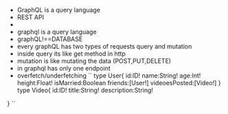 - GraphQL is a query language 
- REST API 
 - 
- graphql is a query language
- graphQL!==DATABASE
- every graphQL has two types of requests query and mutation
- inside query its like get method in http
- mutation is like mutating the data (POST,PUT,DELETE)
- in graphql has only one endpoint
- overfetch/underfetching
``
type User{
id:ID!
  name:String!
  age:Int!
  height:Float!
  isMarried:Boolean
  friends:[User!]
  videoesPosted:[Video!]
}
type Video{
  id:ID!
  title:String!
  description:String!

}
``